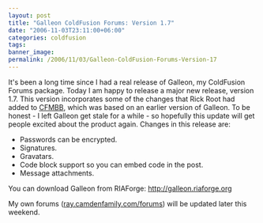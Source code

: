 ```yaml
---
layout: post
title: "Galleon ColdFusion Forums: Version 1.7"
date: "2006-11-03T23:11:00+06:00"
categories: coldfusion 
tags: 
banner_image: 
permalink: /2006/11/03/Galleon-ColdFusion-Forums-Version-17
---
```


It's been a long time since I had a real release of Galleon, my ColdFusion Forums package. Today I am happy to release a major new release, version 1.7. This version incorporates some of the changes that Rick Root had added to <a href="http://www.cfmbb.org/forums.cfm">CFMBB</a>, which was based on an earlier version of Galleon. To be honest - I left Galleon get stale for a while - so hopefully this update will get people excited about the product again. Changes in this release are:

<ul>
<li>Passwords can be encrypted.
<li>Signatures.
<li>Gravatars.
<li>Code block support so you can embed code in the post.
<li>Message attachments.
</ul>

You can download Galleon from RIAForge: <a href="http://galleon.riaforge.org">http://galleon.riaforge.org</a>

My own forums (<a href="http://ray.camdenfamily.com/forums">ray.camdenfamily.com/forums</a>) will be updated later this weekend.